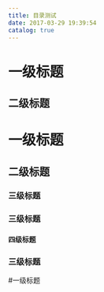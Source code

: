 ```yaml
---
title: 目录测试
date: 2017-03-29 19:39:54
catalog: true
---
```


# 一级标题

## 二级标题

# 一级标题

## 二级标题

### 三级标题

### 三级标题

#### 四级标题

### 三级标题

#一级标题
